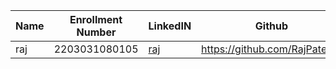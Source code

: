 
|Name|Enrollment Number | LinkedIN | Github |
|---|---|---|---|
|raj|2203031080105|[raj](https://www.linkedin.com/in/raj-patel-45370b33a/)|https://github.com/RajPatel08 |